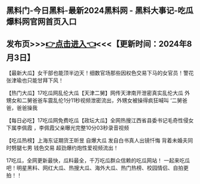 黑料门-今日黑料-最新2024黑料网 - 黑料大事记-吃瓜爆料网官网首页入口
------------------------
发布页>>><a href="https://heiliaoktv.github.io/chigua.github.io/">👉点击进入👈</a><<<【更新时间：2024年8月3日】
------------------------

【最新大瓜】女干部也能顶半边天！细数官场那些因权色交易下马的女官员！警花张津瑜也只能甘拜下风！

【热门大瓜】17吃瓜网乱伦大瓜【天津二舅】网传天津南开泄密真实乱伦大瓜 外甥女和二舅爸爸车震乱伦1分11秒视频泄密流出，外甥女被操得疯狂喊叫 ‘二舅爸爸，爸爸操我

【每日必吃】17吃瓜网免费吃瓜【政坛大瓜】全网热搜江西省县委书记毛奇性侵女下属李佩霞 ，李佩霞父亲曝光完整10分03秒录音视频

【吃瓜热榜】上海东证期货王昕昱 自爆大瓜 发自白书真人出镜忏悔 背着未婚夫同时劈腿七男 钱色交易 超劲爆约炮性爱视频流出！

17吃瓜，全网更新最快，瓜料最全，千万吃瓜群众信赖的吃瓜网站！ 一起来吃瓜吧！明星黑料、网红大瓜、热搜大瓜、海外大瓜、热门热榜、校园情侣、自拍更拍！！
